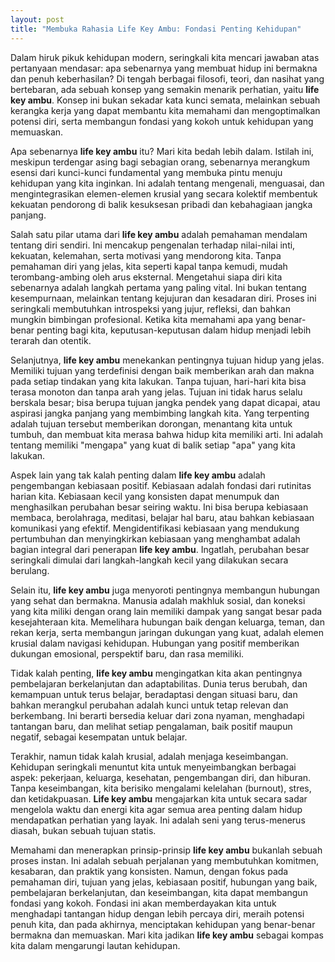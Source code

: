 ```yaml
---
layout: post
title: "Membuka Rahasia Life Key Ambu: Fondasi Penting Kehidupan"
---
```


Dalam hiruk pikuk kehidupan modern, seringkali kita mencari jawaban atas pertanyaan mendasar: apa sebenarnya yang membuat hidup ini bermakna dan penuh keberhasilan? Di tengah berbagai filosofi, teori, dan nasihat yang bertebaran, ada sebuah konsep yang semakin menarik perhatian, yaitu **life key ambu**. Konsep ini bukan sekadar kata kunci semata, melainkan sebuah kerangka kerja yang dapat membantu kita memahami dan mengoptimalkan potensi diri, serta membangun fondasi yang kokoh untuk kehidupan yang memuaskan.

Apa sebenarnya **life key ambu** itu? Mari kita bedah lebih dalam. Istilah ini, meskipun terdengar asing bagi sebagian orang, sebenarnya merangkum esensi dari kunci-kunci fundamental yang membuka pintu menuju kehidupan yang kita inginkan. Ini adalah tentang mengenali, menguasai, dan mengintegrasikan elemen-elemen krusial yang secara kolektif membentuk kekuatan pendorong di balik kesuksesan pribadi dan kebahagiaan jangka panjang.

Salah satu pilar utama dari **life key ambu** adalah pemahaman mendalam tentang diri sendiri. Ini mencakup pengenalan terhadap nilai-nilai inti, kekuatan, kelemahan, serta motivasi yang mendorong kita. Tanpa pemahaman diri yang jelas, kita seperti kapal tanpa kemudi, mudah terombang-ambing oleh arus eksternal. Mengetahui siapa diri kita sebenarnya adalah langkah pertama yang paling vital. Ini bukan tentang kesempurnaan, melainkan tentang kejujuran dan kesadaran diri. Proses ini seringkali membutuhkan introspeksi yang jujur, refleksi, dan bahkan mungkin bimbingan profesional. Ketika kita memahami apa yang benar-benar penting bagi kita, keputusan-keputusan dalam hidup menjadi lebih terarah dan otentik.

Selanjutnya, **life key ambu** menekankan pentingnya tujuan hidup yang jelas. Memiliki tujuan yang terdefinisi dengan baik memberikan arah dan makna pada setiap tindakan yang kita lakukan. Tanpa tujuan, hari-hari kita bisa terasa monoton dan tanpa arah yang jelas. Tujuan ini tidak harus selalu berskala besar; bisa berupa tujuan jangka pendek yang dapat dicapai, atau aspirasi jangka panjang yang membimbing langkah kita. Yang terpenting adalah tujuan tersebut memberikan dorongan, menantang kita untuk tumbuh, dan membuat kita merasa bahwa hidup kita memiliki arti. Ini adalah tentang memiliki "mengapa" yang kuat di balik setiap "apa" yang kita lakukan.

Aspek lain yang tak kalah penting dalam **life key ambu** adalah pengembangan kebiasaan positif. Kebiasaan adalah fondasi dari rutinitas harian kita. Kebiasaan kecil yang konsisten dapat menumpuk dan menghasilkan perubahan besar seiring waktu. Ini bisa berupa kebiasaan membaca, berolahraga, meditasi, belajar hal baru, atau bahkan kebiasaan komunikasi yang efektif. Mengidentifikasi kebiasaan yang mendukung pertumbuhan dan menyingkirkan kebiasaan yang menghambat adalah bagian integral dari penerapan **life key ambu**. Ingatlah, perubahan besar seringkali dimulai dari langkah-langkah kecil yang dilakukan secara berulang.

Selain itu, **life key ambu** juga menyoroti pentingnya membangun hubungan yang sehat dan bermakna. Manusia adalah makhluk sosial, dan koneksi yang kita miliki dengan orang lain memiliki dampak yang sangat besar pada kesejahteraan kita. Memelihara hubungan baik dengan keluarga, teman, dan rekan kerja, serta membangun jaringan dukungan yang kuat, adalah elemen krusial dalam navigasi kehidupan. Hubungan yang positif memberikan dukungan emosional, perspektif baru, dan rasa memiliki.

Tidak kalah penting, **life key ambu** mengingatkan kita akan pentingnya pembelajaran berkelanjutan dan adaptabilitas. Dunia terus berubah, dan kemampuan untuk terus belajar, beradaptasi dengan situasi baru, dan bahkan merangkul perubahan adalah kunci untuk tetap relevan dan berkembang. Ini berarti bersedia keluar dari zona nyaman, menghadapi tantangan baru, dan melihat setiap pengalaman, baik positif maupun negatif, sebagai kesempatan untuk belajar.

Terakhir, namun tidak kalah krusial, adalah menjaga keseimbangan. Kehidupan seringkali menuntut kita untuk menyeimbangkan berbagai aspek: pekerjaan, keluarga, kesehatan, pengembangan diri, dan hiburan. Tanpa keseimbangan, kita berisiko mengalami kelelahan (burnout), stres, dan ketidakpuasan. **Life key ambu** mengajarkan kita untuk secara sadar mengelola waktu dan energi kita agar semua area penting dalam hidup mendapatkan perhatian yang layak. Ini adalah seni yang terus-menerus diasah, bukan sebuah tujuan statis.

Memahami dan menerapkan prinsip-prinsip **life key ambu** bukanlah sebuah proses instan. Ini adalah sebuah perjalanan yang membutuhkan komitmen, kesabaran, dan praktik yang konsisten. Namun, dengan fokus pada pemahaman diri, tujuan yang jelas, kebiasaan positif, hubungan yang baik, pembelajaran berkelanjutan, dan keseimbangan, kita dapat membangun fondasi yang kokoh. Fondasi ini akan memberdayakan kita untuk menghadapi tantangan hidup dengan lebih percaya diri, meraih potensi penuh kita, dan pada akhirnya, menciptakan kehidupan yang benar-benar bermakna dan memuaskan. Mari kita jadikan **life key ambu** sebagai kompas kita dalam mengarungi lautan kehidupan.
